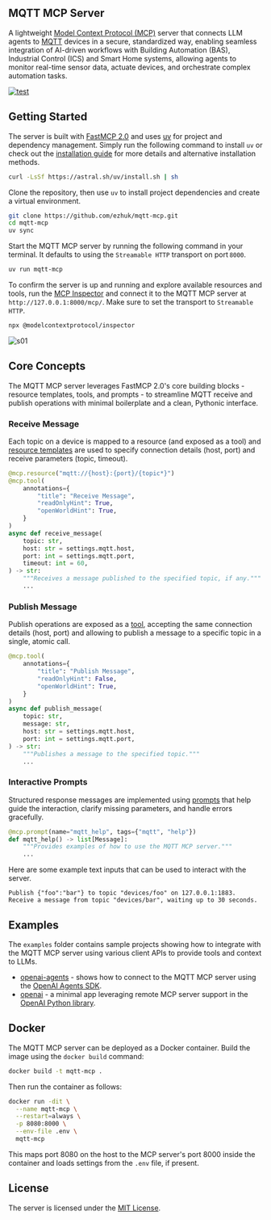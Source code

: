 ## MQTT MCP Server

A lightweight [Model Context Protocol (MCP)](https://modelcontextprotocol.io) server that connects LLM agents to [MQTT](https://en.wikipedia.org/wiki/MQTT) devices in a secure, standardized way, enabling seamless integration of AI-driven workflows with Building Automation (BAS), Industrial Control (ICS) and Smart Home systems, allowing agents to monitor real-time sensor data, actuate devices, and orchestrate complex automation tasks.

[![test](https://github.com/ezhuk/mqtt-mcp/actions/workflows/test.yml/badge.svg)](https://github.com/ezhuk/mqtt-mcp/actions/workflows/test.yml)

## Getting Started

The server is built with [FastMCP 2.0](https://gofastmcp.com/getting-started/welcome) and uses [uv](https://github.com/astral-sh/uv) for project and dependency management. Simply run the following command to install `uv` or check out the [installation guide](https://docs.astral.sh/uv/getting-started/installation/) for more details and alternative installation methods.

```bash
curl -LsSf https://astral.sh/uv/install.sh | sh
```

Clone the repository, then use `uv` to install project dependencies and create a virtual environment.

```bash
git clone https://github.com/ezhuk/mqtt-mcp.git
cd mqtt-mcp
uv sync
```

Start the MQTT MCP server by running the following command in your terminal. It defaults to using the `Streamable HTTP` transport on port `8000`.

```bash
uv run mqtt-mcp
```

To confirm the server is up and running and explore available resources and tools, run the [MCP Inspector](https://modelcontextprotocol.io/docs/tools/inspector) and connect it to the MQTT MCP server at `http://127.0.0.1:8000/mcp/`. Make sure to set the transport to `Streamable HTTP`.

```bash
npx @modelcontextprotocol/inspector
```

![s01](https://github.com/user-attachments/assets/6ee711b2-994d-4a89-a088-13ad77b09b0e)


## Core Concepts

The MQTT MCP server leverages FastMCP 2.0's core building blocks - resource templates, tools, and prompts - to streamline MQTT receive and publish operations with minimal boilerplate and a clean, Pythonic interface.

### Receive Message

Each topic on a device is mapped to a resource (and exposed as a tool) and [resource templates](https://gofastmcp.com/servers/resources#resource-templates) are used to specify connection details (host, port) and receive parameters (topic, timeout).

```python
@mcp.resource("mqtt://{host}:{port}/{topic*}")
@mcp.tool(
    annotations={
        "title": "Receive Message",
        "readOnlyHint": True,
        "openWorldHint": True,
    }
)
async def receive_message(
    topic: str,
    host: str = settings.mqtt.host,
    port: int = settings.mqtt.port,
    timeout: int = 60,
) -> str:
    """Receives a message published to the specified topic, if any."""
    ...
```

### Publish Message

Publish operations are exposed as a [tool](https://gofastmcp.com/servers/tools), accepting the same connection details (host, port) and allowing to publish a message to a specific topic in a single, atomic call.

```python
@mcp.tool(
    annotations={
        "title": "Publish Message",
        "readOnlyHint": False,
        "openWorldHint": True,
    }
)
async def publish_message(
    topic: str,
    message: str,
    host: str = settings.mqtt.host,
    port: int = settings.mqtt.port,
) -> str:
    """Publishes a message to the specified topic."""
    ...
```

### Interactive Prompts

Structured response messages are implemented using [prompts](https://gofastmcp.com/servers/prompts) that help guide the interaction, clarify missing parameters, and handle errors gracefully.

```python
@mcp.prompt(name="mqtt_help", tags={"mqtt", "help"})
def mqtt_help() -> list[Message]:
    """Provides examples of how to use the MQTT MCP server."""
    ...
```

Here are some example text inputs that can be used to interact with the server.

```text
Publish {"foo":"bar"} to topic "devices/foo" on 127.0.0.1:1883.
Receive a message from topic "devices/bar", waiting up to 30 seconds.
```

## Examples

The `examples` folder contains sample projects showing how to integrate with the MQTT MCP server using various client APIs to provide tools and context to LLMs.

- [openai-agents](https://github.com/ezhuk/mqtt-mcp/tree/main/examples/openai-agents) - shows how to connect to the MQTT MCP server using the [OpenAI Agents SDK](https://openai.github.io/openai-agents-python/mcp/).
- [openai](https://github.com/ezhuk/mqtt-mcp/tree/main/examples/openai) - a minimal app leveraging remote MCP server support in the [OpenAI Python library](https://platform.openai.com/docs/guides/tools-remote-mcp).

## Docker

The MQTT MCP server can be deployed as a Docker container. Build the image using the `docker build` command:

```bash
docker build -t mqtt-mcp .
```

Then run the container as follows:

```bash
docker run -dit \
  --name mqtt-mcp \
  --restart=always \
  -p 8080:8000 \
  --env-file .env \
  mqtt-mcp
```

This maps port 8080 on the host to the MCP server's port 8000 inside the container and loads settings from the `.env` file, if present.

## License

The server is licensed under the [MIT License](https://github.com/ezhuk/mqtt-mcp?tab=MIT-1-ov-file).
